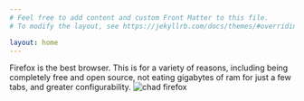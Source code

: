 ```yaml
---
# Feel free to add content and custom Front Matter to this file.
# To modify the layout, see https://jekyllrb.com/docs/themes/#overriding-theme-defaults

layout: home
---
```

Firefox is the best browser.  This is for a variety of reasons, including being completely free and open source, not eating gigabytes of ram for just a few tabs, and greater configurability.
![chad firefox]()
